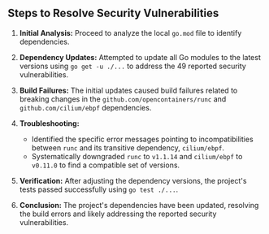 ## Steps to Resolve Security Vulnerabilities

1. **Initial Analysis:** Proceed to analyze the local `go.mod` file to identify dependencies.

2. **Dependency Updates:** Attempted to update all Go modules to the latest versions using `go get -u ./...` to address the 49 reported security vulnerabilities.

3. **Build Failures:** The initial updates caused build failures related to breaking changes in the `github.com/opencontainers/runc` and `github.com/cilium/ebpf` dependencies.

4. **Troubleshooting:**
   - Identified the specific error messages pointing to incompatibilities between `runc` and its transitive dependency, `cilium/ebpf`.
   - Systematically downgraded `runc` to `v1.1.14` and `cilium/ebpf` to `v0.11.0` to find a compatible set of versions.

5. **Verification:** After adjusting the dependency versions, the project's tests passed successfully using `go test ./...`.

6. **Conclusion:** The project's dependencies have been updated, resolving the build errors and likely addressing the reported security vulnerabilities.
